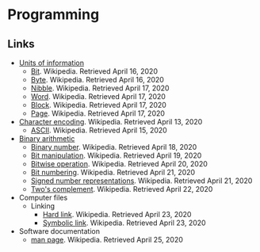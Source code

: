 # Programming

## Links

- [Units of information](https://en.wikipedia.org/wiki/Units_of_information)
  - [Bit](https://en.wikipedia.org/wiki/Bit). Wikipedia. Retrieved April 16, 2020
  - [Byte](https://en.wikipedia.org/wiki/Byte). Wikipedia. Retrieved April 16, 2020
  - [Nibble](https://en.wikipedia.org/wiki/Nibble). Wikipedia. Retrieved April 17, 2020
  - [Word](https://en.wikipedia.org/wiki/Word_(computer_architecture)). Wikipedia. Retrieved April 17, 2020
  - [Block](https://en.wikipedia.org/wiki/Block_(data_storage)). Wikipedia. Retrieved April 17, 2020
  - [Page](https://en.wikipedia.org/wiki/Page_(computer_memory)). Wikipedia. Retrieved April 17, 2020
- [Character encoding](https://en.wikipedia.org/wiki/Character_encoding). Wikipedia. Retrieved April 13, 2020
  - [ASCII](https://en.wikipedia.org/wiki/ASCII). Wikipedia. Retrieved April 15, 2020
- [Binary arithmetic](https://en.wikipedia.org/wiki/Category:Binary_arithmetic)
  - [Binary number](https://en.wikipedia.org/wiki/Binary_number). Wikipedia. Retrieved April 18, 2020
  - [Bit manipulation](https://en.wikipedia.org/wiki/Bit_manipulation). Wikipedia. Retrieved April 19, 2020
  - [Bitwise operation](https://en.wikipedia.org/wiki/Bitwise_operation). Wikipedia. Retrieved April 20, 2020
  - [Bit numbering](https://en.wikipedia.org/wiki/Bit_numbering). Wikipedia. Retrieved April 21, 2020
  - [Signed number representations](https://en.wikipedia.org/wiki/Signed_number_representations). Wikipedia. Retrieved April 21, 2020
  - [Two's complement](https://en.wikipedia.org/wiki/Two%27s_complement). Wikipedia. Retrieved April 22, 2020
- Computer files
  - Linking
    - [Hard link](https://en.wikipedia.org/wiki/Hard_link). Wikipedia. Retrieved April 23, 2020
    - [Symbolic link](https://en.wikipedia.org/wiki/Symbolic_link). Wikipedia. Retrieved April 23, 2020
- Software documentation
  - [man page](https://en.wikipedia.org/wiki/Man_page). Wikipedia. Retrieved April 25, 2020
